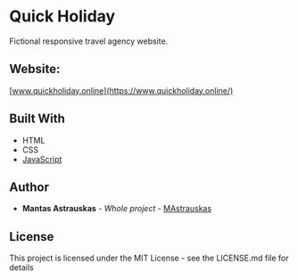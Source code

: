 # Quick Holiday
Fictional responsive travel agency website.

## Website:
[www.quickholiday.online](https://www.quickholiday.online/)

## Built With

* HTML
* CSS
* [JavaScript](https://javascript.com/)

## Author
* **Mantas Astrauskas** - *Whole project* - [MAstrauskas](https://github.com/MAstrauskas)

## License

This project is licensed under the MIT License - see the LICENSE.md file for details

